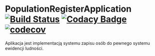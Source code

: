 # PopulationRegisterApplication [![Build Status](https://travis-ci.org/s20157-pj/prg2JavaPROJECT.svg?branch=master)](https://travis-ci.org/s20157-pj/prg2JavaPROJECT) [![Codacy Badge](https://api.codacy.com/project/badge/Grade/100fa4372c004091b56ae22724b38b68)](https://app.codacy.com/manual/s20157-pj/prg2JavaPROJECT?utm_source=github.com&utm_medium=referral&utm_content=s20157-pj/prg2JavaPROJECT&utm_campaign=Badge_Grade_Dashboard) [![codecov](https://codecov.io/gh/s20157-pj/prg2JavaPROJECT/branch/master/graph/badge.svg)](https://codecov.io/gh/s20157-pj/prg2JavaPROJECT)
Aplikacja jest implementacją systemu zapisu osób do pewnego systemu ewidencji ludności.
